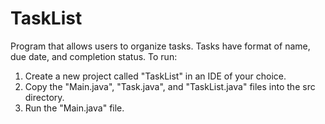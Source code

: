 # TaskList
Program that allows users to organize tasks. Tasks have format of name, due date, and completion status. To run:
1. Create a new project called "TaskList" in an IDE of your choice.
2. Copy the "Main.java", "Task.java", and "TaskList.java" files into the src directory.
3. Run the "Main.java" file.
